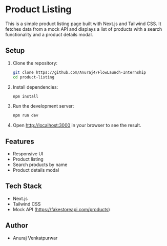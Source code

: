 # Product Listing

This is a simple product listing page built with Next.js and Tailwind CSS. It fetches data from a mock API and displays a list of products with a search functionality and a product details modal.

## Setup

1. Clone the repository:
    ```bash
    git clone https://github.com/Anuraj4/FlowLaunch-Internship
    cd product-listing
    ```

2. Install dependencies:
    ```bash
    npm install
    ```

3. Run the development server:
    ```bash
    npm run dev
    ```

4. Open [http://localhost:3000](http://localhost:3000) in your browser to see the result.

## Features

- Responsive UI
- Product listing
- Search products by name
- Product details modal

## Tech Stack

- Next.js
- Tailwind CSS
- Mock API (https://fakestoreapi.com/products)

## Author

- Anuraj Venkatpurwar